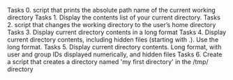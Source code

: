 Tasks 0. script that prints the absolute path name of the current working directory
Tasks 1. Display the contents list of your current directory.
Tasks 2. script that changes the working directory to the user’s home directory
Tasks 3. Display current directory contents in a long format
Tasks 4. Display current directory contents, including hidden files (starting with .). Use the long format.
Tasks 5. Display current directory contents. Long format, with user and group IDs displayed numerically, and hidden files
Tasks 6. Create a script that creates a directory named 'my first directory' in the /tmp/ directory
